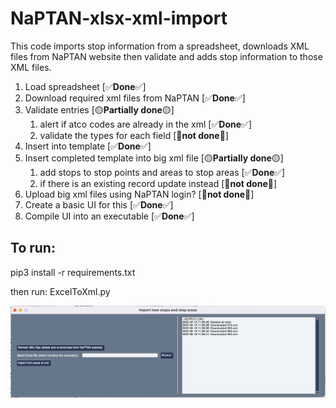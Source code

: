 # NaPTAN-xlsx-xml-import
This code imports stop information from a spreadsheet, downloads XML files from NaPTAN website then validate and adds stop information to those XML files.

1. Load spreadsheet [✅️**Done**✅️]
2. Download required xml files from NaPTAN [✅️**Done**✅️]
3. Validate entries [🟡**Partially done**🟡]
    1. alert if atco codes are already in the xml [✅️**Done**✅️]
    2. validate the types for each field [🔴**not done**🔴]
4. Insert into template [✅️**Done**✅️]
5. Insert completed template into big xml file [🟡**Partially done**🟡]
    1. add stops to stop points and areas to stop areas [✅️**Done**✅️]
    2. if there is an existing record update instead [🔴**not done**🔴]
6. Upload big xml files using NaPTAN login? [🔴**not done**🔴]
7. Create a basic UI for this [✅️**Done**✅️]
8. Compile UI into an executable [✅️**Done**✅️]

## To run:
pip3 install -r requirements.txt

then run: ExcelToXml.py

![screenshot](Screenshot.png)
